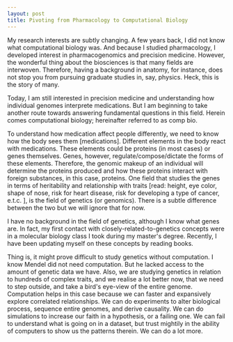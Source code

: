 ```yaml
---
layout: post
title: Pivoting from Pharmacology to Computational Biology
---
```


My research interests are subtly changing. A few years back, I did not know what computational biology was. And because I studied pharmacology, I developed interest in pharmacogenomics and precision medicine. However, the wonderful thing about the biosciences is that many fields are interwoven. Therefore, having a background in anatomy, for instance, does not stop you from pursuing graduate studies in, say, physics. Heck, this is the story of many. 

Today, I am still interested in precision medicine and understanding how individual genomes interprete medications. But I am beginning to take another route towards answering fundamental questions in this field. Herein comes computational biology; hereinafter referred to as comp bio. 

To understand how medication affect people differently, we need to know how the body sees them \[medications\]. Different elements in the body react with medications. These elements could be proteins (in most cases) or genes themselves. Genes, however, regulate/compose/dictate the forms of these elements. Therefore, the genomic makeup of an individual will determine the proteins produced and how these proteins interact with foreign substances, in this case, proteins. One field that studies the genes in terms of heritability and relationship with traits \[read: height, eye color, shape of nose, risk for heart disease, risk for developing a type of cancer, e.t.c. \], is the field of genetics \(or genomics\). There is a subtle difference between the two but we will ignore that for now. 

I have no background in the field of genetics, although I know what genes are. In fact, my first contact with closely-related-to-genetics concepts were in a molecular biology class I took during my master's degree. Recently, I have been updating myself on these concepts by reading books. 

Thing is, it might prove difficult to study genetics without computation. I know Mendel did not need computation. But he lacked access to the amount of genetic data we have. Also, we are studying genetics in relation to hundreds of complex traits, and we realise a lot better now, that we need to step outside, and take a bird's eye-view of the entire genome. Computation helps in this case because we can faster and expansively explore correlated relationships. We can do experiments to alter biological process, sequence entire genomes, and derive causality. We can do simulations to increase our faith in a hypothesis, or a failing one. We can fail to understand what is going on in a dataset, but trust mightily in the ability of computers to show us the patterns therein. We can do a lot more. 

